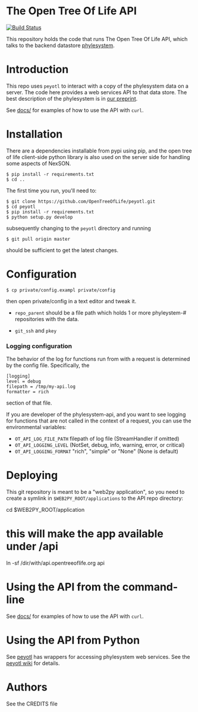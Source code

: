 # The Open Tree Of Life API

[![Build Status](https://secure.travis-ci.org/OpenTreeOfLife/api.opentreeoflife.org.png)](http://travis-ci.org/OpenTreeOfLife/api.opentreeoflife.org)

This repository holds the code that runs The Open Tree Of Life API, which talks
to the backend datastore [phylesystem](https://github.com/OpenTreeOfLife/phylesystem).

# Introduction

This repo uses `peyotl` to interact with a copy of the phylesystem data on a server.
The code here provides a web services API to that data store. 
The best description of the phylesystem is in [our preprint](http://biorxiv.org/content/early/2015/01/16/013862).

See [docs/](https://github.com/OpenTreeOfLife/api.opentreeoflife.org/blob/master/docs/) for examples of how to use the API with ```curl```.


# Installation

There are a dependencies installable from pypi using pip, and the open
tree of life client-side python library is also used on the server side
for handling some aspects of NexSON.

    $ pip install -r requirements.txt
    $ cd ..

The first time you run, you'll need to:

    $ git clone https://github.com/OpenTreeOfLife/peyotl.git
    $ cd peyotl
    $ pip install -r requirements.txt
    $ python setup.py develop

subsequently changing to the <code>peyotl</code> directory and running

    $ git pull origin master

should be sufficient to get the latest changes.

# Configuration

    $ cp private/config.exampl private/config

then open private/config in a text editor and tweak it. 

  * `repo_parent` should be a file path which holds 1 or more phyleystem-# repositories
with the data.

  * `git_ssh` and `pkey`


### Logging configuration

The behavior of the log for functions run from with a request is determined by the config
file. Specifically, the 

    [logging]
    level = debug
    filepath = /tmp/my-api.log
    formatter = rich

section of that file.

If you are developer of the phylesystem-api, and you want to see logging for functions
that are not called in the context of a request, you can use the environmental variables:

  * `OT_API_LOG_FILE_PATH` filepath of log file (StreamHandler if omitted)
  * `OT_API_LOGGING_LEVEL` (NotSet, debug, info, warning, error, or critical)
  * `OT_API_LOGGING_FORMAT` "rich", "simple" or "None" (None is default)

# Deploying

This git repository is meant to be a "web2py application", so you need to
create a symlink in ```$WEB2PY_ROOT/applications``` to the API repo directory:

   cd $WEB2PY_ROOT/application
   # this will make the app available under /api
   ln -sf /dir/with/api.opentreeoflife.org api

# Using the API from the command-line

See [docs/](https://github.com/OpenTreeOfLife/api.opentreeoflife.org/blob/master/docs/) for examples of how to use the API with ```curl```.

# Using the API from Python

See [peyotl](https://github.com/OpenTreeOfLife/peyotl) has wrappers for accessing phylesystem web services.
See the [peyotl wiki](https://github.com/OpenTreeOfLife/peyotl/wiki) for details.

# Authors

See the CREDITS file
